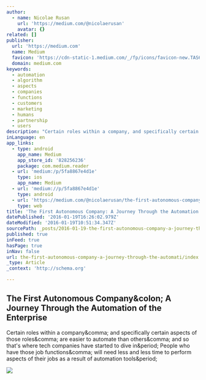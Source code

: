 ```yaml
---
author:
  - name: Nicolae Rusan
    url: 'https://medium.com/@nicolaerusan'
    avatar: {}
related: []
publisher:
  url: 'https://medium.com'
  name: Medium
  favicon: 'https://cdn-static-1.medium.com/_/fp/icons/favicon-new.TAS6uQ-Y7kcKgi0xjcYHXw.ico'
  domain: medium.com
keywords:
  - automation
  - algorithm
  - aspects
  - companies
  - functions
  - customers
  - marketing
  - humans
  - partnership
  - users
description: "Certain roles within a company, and specifically certain aspects of those roles, are easier to automate than others, and so that's where tech companies have started to dive in. People who have those job functions, will need less and less time to perform aspects of their jobs as a result of automation tools."
inLanguage: en
app_links:
  - type: android
    app_name: Medium
    app_store_id: '828256236'
    package: com.medium.reader
  - url: 'medium:/p/5fa8867e4d1e'
    type: ios
    app_name: Medium
  - url: 'medium://p/5fa8867e4d1e'
    type: android
  - url: 'https://medium.com/@nicolaerusan/the-first-autonomous-company-a-journey-through-the-automation-of-the-enterprise-5fa8867e4d1e'
    type: web
title: 'The First Autonomous Company: A Journey Through the Automation of the Enterprise'
datePublished: '2016-01-19T16:26:02.979Z'
dateModified: '2016-01-19T10:51:34.347Z'
sourcePath: _posts/2016-01-19-the-first-autonomous-company-a-journey-through-the-automati.md
published: true
inFeed: true
hasPage: true
inNav: false
url: the-first-autonomous-company-a-journey-through-the-automati/index.html
_type: Article
_context: 'http://schema.org'

---
```

<article style=""><h1>The First Autonomous Company&amp;colon; A Journey Through the Automation of the Enterprise</h1><p>Certain roles within a company&amp;comma; and specifically certain aspects of those roles&amp;comma; are easier to automate than others&amp;comma; and so that's where tech companies have started to dive in&amp;period; People who have those job functions&amp;comma; will need less and less time to perform aspects of their jobs as a result of automation tools&amp;period;</p><img src="https://cdn-images-1.medium.com/max/2000/1*jj5jG8QVGUXZz-PA4CHu5g.jpeg" /></article>